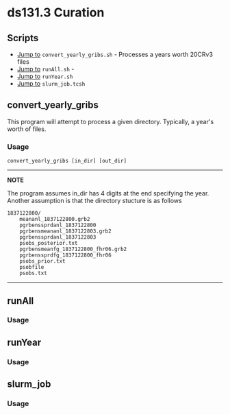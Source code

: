 # ds131.3 Curation

## Scripts

- [Jump to](#convert_yearly_gribs) `convert_yearly_gribs.sh` - Processes a years worth 20CRv3 files
- [Jump to](#runAll) `runAll.sh` - 
- [Jump to](#runYear) `runYear.sh`
- [Jump to](#slurm_job) `slurm_job.tcsh`

## convert_yearly_gribs

This program will attempt to process a given directory. Typically, a year's worth of files.

### Usage
```
convert_yearly_gribs [in_dir] [out_dir]
```

---
**NOTE**

The program assumes in_dir has 4 digits at the end specifying the year. 
Another assumption is that the directory stucture is as follows
```
1837122800/
    meananl_1837122800.grb2       
    pgrbenssprdanl_1837122800       
    pgrbensmeananl_1837122803.grb2       
    pgrbenssprdanl_1837122803       
    psobs_posterior.txt
    pgrbensmeanfg_1837122800_fhr06.grb2
    pgrbenssprdfg_1837122800_fhr06  
    psobs_prior.txt
    psobfile             
    psobs.txt
```
---

## runAll

### Usage

## runYear

### Usage

## slurm_job

### Usage
